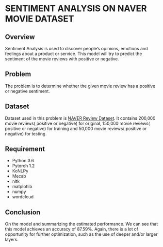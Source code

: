 # SENTIMENT ANALYSIS ON NAVER MOVIE DATASET

## Overview
Sentiment Analysis is used to discover people’s opinions, emotions and feelings about a product or service.
This model will try to predict the sentiment of the movie reviews with positive or negative. 

## Problem
The problem is to determine whether the given movie review has a positive or negative sentiment.

## Dataset
Dataset used in this problem is [NAVER Review Dataset](https://github.com/e9t/nsmc/). It contains 200,000 movie reviews( positive or negative) for original, 150,000 movie reviews( positive or negative) for training and 50,000 movie reviews( positive or negative) for testing.

## Requirement
* Python 3.6
* Pytorch 1.2
* KoNLPy
* Mecab
* nltk
* matplotlib
* numpy
* wordcloud

## Conclusion
On the model and summarizing the estimated performance. We can see that this model achieves an accuracy of 87.59%. Again, there is a lot of opportunity for further optimization, such as the use of deeper and/or larger layers.
